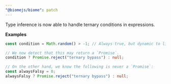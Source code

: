 ```yaml
---
"@biomejs/biome": patch
---
```


Type inference is now able to handle ternary conditions in expressions.

**Examples**

```ts
const condition = Math.random() > -1; // Always true, but dynamic to linter

// We now detect that this may return a `Promise`.
condition ? Promise.reject("ternary bypass") : null;

// On the other hand, we know the following is never a `Promise`:
const alwaysFalsy = 0;
alwaysFalsy ? Promise.reject("ternary bypass") : null;
```
